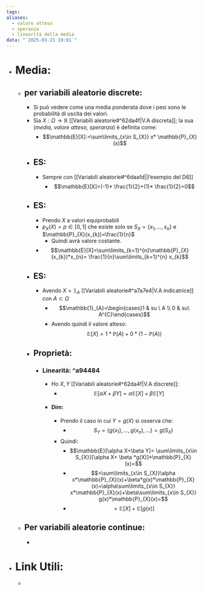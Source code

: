 ```yaml
---
tags: 
aliases:
  - valore atteso
  - speranza
  - linearità della media
data: "`2025-03-21 19:01`"
---
```

- # Media:
	- ## per variabili aleatorie discrete:
		- Si può vedere come una media ponderata dove i pesi sono le probabilità di uscita dei valori.
		- Sia $X: \Omega\to \mathbb{R}$ [[Variabili aleatorie#^62da4f|V.A discreta]]; la sua (_media, valore atteso, speranza_) è definita come:
			- $$\mathbb{E}[X]:=\sum\limits_{x\in S_{X}} x* \mathbb{P}_{X}(x)$$
		- ## ES:
			- Sempre con [[Variabili aleatorie#^6daafd||l’esempio del D6]] 
				- $$\mathbb{E}[X]=(-1)* \frac{1}{2}+(1)* \frac{1}{2}=0$$
		- ## ES:
			- Prendo $X$ a valori equiprobabili
			- $p_{X}(X)=p\in [0,1]$ che esiste solo se $S_{X}=\{x_{1},...,x_{n}\}$ e $\mathbb{P}_{X}(x_{k})=\frac{1}{n}$
				- Quindi avrà valore costante.
			- $$\mathbb{E}[X]=\sum\limits_{k=1}^{n}\mathbb{P}_{X}(x_{k})*x_{n}= \frac{1}{n}\sum\limits_{k=1}^{n} x_{k}$$
		- ## ES:
			- Avendo $X=\mathbb{1}_{A}$ [[Variabili aleatorie#^a7a7e4|V.A indicatrice]] con $A\subset \Omega$
				- $$\mathbb{1}_{A}=\begin{cases}1 & su \ A \\ 0 & su\ A^{C}\end{cases}$$
				- Avendo quindi il valore atteso: $$\mathbb{E}[X]=1*\mathbb{P}(A)+0*(1-\mathbb{P}(A))$$
		- ## Proprietà:
			- ### Linearità: ^a94484
				- Ho $X,Y$ [[Variabili aleatorie#^62da4f|V.A discrete]]:
					- $$\mathbb{E}[\alpha X+\beta Y]=\alpha \mathbb{E}[X]+ \beta \mathbb{E}[Y]$$
				- #### Dim:
					- Prendo il caso in cui $Y=g(X)$ si osserva che:
						- $$S_{Y}=\{g(x_{1}),...,g(x_{n}),...\}=g(S_{X})$$
					- Quindi:
						- $$\mathbb{E}[\alpha X+\beta Y]= \sum\limits_{x\in S_{X}}[\alpha X+ \beta *g(X)]*\mathbb{P}_{X}(x)=$$
						- $$=\sum\limits_{x\in S_{X}}\alpha x*\mathbb{P}_{X}(x)+\beta*g(x)*\mathbb{P}_{X}(x)=\alpha\sum\limits_{x\in S_{X}} x*\mathbb{P}_{X}(x)+\beta\sum\limits_{x\in S_{X}} g(x)*\mathbb{P}_{X}(x)=$$
						- $$=\mathbb{E}[X]+\mathbb{E}[g(x)]$$
	- ## Per variabili aleatorie continue:
		- 
- # Link Utili:
	- 